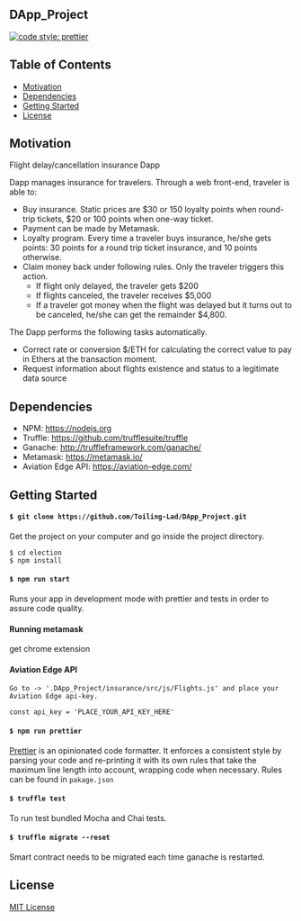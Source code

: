 ## DApp_Project

[![code style: prettier](https://img.shields.io/badge/code_style-prettier-ff69b4.svg?style=flat-square)](https://github.com/prettier/prettier)

## Table of Contents

* [ Motivation](#motivation)
* [ Dependencies ](#dependencies)
* [ Getting Started ](#getting-started)
* [ License ](#license)

## Motivation
Flight delay/cancellation insurance Dapp

Dapp manages insurance for travelers. Through a web front-end, traveler is able to:

- Buy insurance. Static prices are $30 or 150 loyalty points when round-trip tickets, $20 or 100 points when one-way ticket.
- Payment can be made by Metamask.
- Loyalty program. Every time a traveler buys insurance, he/she gets points: 30 points for a round trip ticket insurance, and 10 points otherwise.
- Claim money back under following rules. Only the traveler triggers this action.
  - If flight only delayed, the traveler gets $200
  - If flights canceled, the traveler receives $5,000
  - If a traveler got money when the flight was delayed but it turns out to be canceled, he/she can get the remainder $4,800.

The Dapp performs the following tasks automatically.

- Correct rate or conversion $/ETH for calculating the correct value to pay in Ethers at the transaction moment.
- Request information about flights existence and status to a legitimate data source


## Dependencies
- NPM: https://nodejs.org
- Truffle: https://github.com/trufflesuite/truffle
- Ganache: http://truffleframework.com/ganache/
- Metamask: https://metamask.io/
- Aviation Edge API: https://aviation-edge.com/

## Getting Started

#### `$ git clone https://github.com/Toiling-Lad/DApp_Project.git`

Get the project on your computer and go inside the project directory.

```
$ cd election
$ npm install
```


#### `$ npm run start`
Runs your app in development mode with prettier and tests in order to assure code quality.


#### Running metamask
get chrome extension


#### Aviation Edge API
 
 ```
 Go to -> '.DApp_Project/insurance/src/js/Flights.js' and place your Aviation Edge api-key.

 const api_key = 'PLACE_YOUR_API_KEY_HERE'
 ```

#### `$ npm run prettier`
[Prettier](https://github.com/prettier/prettier) is an opinionated code formatter. It enforces a consistent style by parsing your code and re-printing it with its own rules that take the maximum line length into account, wrapping code when necessary.
Rules can be found in `pakage.json`

#### `$ truffle test`
To run test bundled Mocha and Chai tests.

#### `$ truffle migrate --reset`
Smart contract needs to be migrated each time ganache is restarted.

## License

[MIT License](LICENSE)
